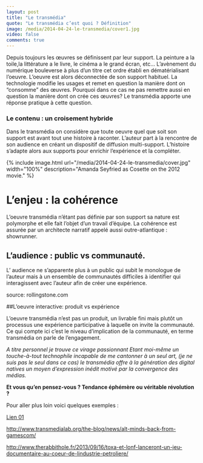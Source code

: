 ```yaml
---
layout: post
title: "Le transmédia"
quote: "Le transmédia c’est quoi ? Définition"
image: /media/2014-04-24-le-transmedia/cover1.jpg
video: false
comments: true
---
```


Depuis toujours les œuvres se définissent par leur support. La peinture a la toile,la littérature a le livre, le cinéma a le grand écran, etc… L’avènement du numérique bouleverse à plus d’un titre cet ordre établi en dématérialisant l’oeuvre. L’oeuvre est alors déconnectée de son support habituel. La technologie modifie les usages et remet en question la manière dont on “consomme” des œuvres. Pourquoi dans ce cas ne pas remettre aussi en question la manière dont on crée ces œuvres? Le transmédia apporte une réponse pratique à cette question.

### Le contenu : un croisement hybride

Dans le transmédia on considère que toute oeuvre quel que soit son support est avant tout une histoire à raconter. L’auteur part à la rencontre de son audience en créant un dispositif de diffusion multi-support. L’histoire s’adapte alors aux supports pour enrichir l’expérience et la compléter.

{% include image.html url="/media/2014-04-24-le-transmedia/cover.jpg" width="100%" description="Amanda Seyfried as Cosette on the 2012 movie." %}

# L’enjeu : la cohérence

L’oeuvre transmédia n’étant pas définie par son support sa nature est polymorphe et elle fait l’objet d’un travail d’équipe. La cohérence est assurée par un architecte narratif appelé aussi outre-atlantique : showrunner.

## L’audience : public vs communauté.

L’ audience ne s’apparente plus à un public qui subit le monologue de l’auteur mais à un ensemble de communautés difficiles à identifier qui interagissent avec l’auteur afin de créer une expérience.

source: rollingstone.com

##L’oeuvre interactive: produit vs expérience

L’oeuvre transmédia n’est pas un produit, un livrable fini mais plutôt un processus une expérience participative à laquelle on invite la communauté. Ce qui compte ici c’est le niveau d’implication de la communauté, en terme transmédia on parle de l’engagement.

*A titre personnel je trouve ce virage passionnant Etant moi-même un touche-à-tout technophile incapable de me cantonner à un seul art, (je ne suis pas le seul dans ce cas) le transmédia offre à la génération des digital natives un moyen d’expression inédit motivé par la convergence des médias.*


**Et vous qu’en pensez-vous ? Tendance éphémère ou véritable révolution ?**


Pour aller plus loin voici quelques exemples :

[Lien 01](http://www.transmedialab.org/the-blog/type-rider-une-aventure-tout-simplement/)

http://www.transmedialab.org/the-blog/news/alt-minds-back-from-gamescom/

http://www.therabbithole.fr/2013/09/16/toxa-et-lonf-lanceront-un-jeu-documentaire-au-coeur-de-lindustrie-petroliere/